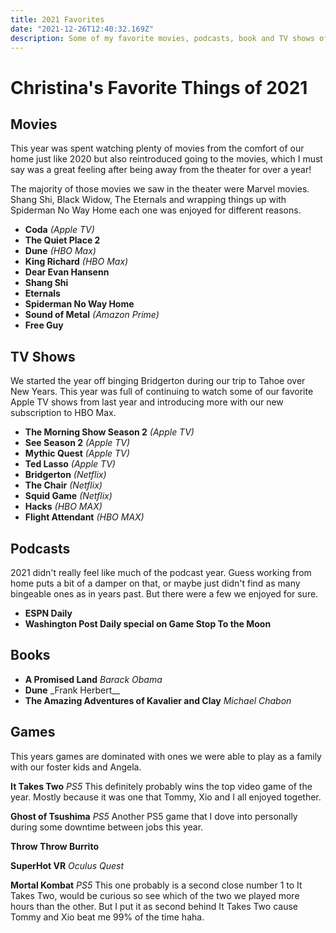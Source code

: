 ```yaml
---
title: 2021 Favorites
date: "2021-12-26T12:40:32.169Z"
description: Some of my favorite movies, podcasts, book and TV shows of that I consumed in 2021.
---
```


# **Christina's Favorite Things of 2021**

## **Movies**

This year was spent watching plenty of movies from the comfort of our home just like 2020 but also reintroduced going to the movies, which I must say was a great feeling after being away from the theater for over a year!

The majority of those movies we saw in the theater were Marvel movies. Shang Shi, Black Widow, The Eternals and wrapping things up with Spiderman No Way Home each one was enjoyed for different reasons.

- **Coda** _(Apple TV)_
- **The Quiet Place 2**
- **Dune** _(HBO Max)_
- **King Richard** _(HBO Max)_
- **Dear Evan Hansenn**
- **Shang Shi**
- **Eternals**
- **Spiderman No Way Home**
- **Sound of Metal** _(Amazon Prime)_
- **Free Guy**

## **TV Shows**

We started the year off binging Bridgerton during our trip to Tahoe over New Years. This year was full of continuing to watch some of our favorite Apple TV shows from last year and introducing more with our new subscription to HBO Max.

- **The Morning Show Season 2** _(Apple TV)_
- **See Season 2** _(Apple TV)_
- **Mythic Quest** _(Apple TV)_
- **Ted Lasso** _(Apple TV)_
- **Bridgerton** _(Netflix)_
- **The Chair** _(Netflix)_
- **Squid Game** _(Netflix)_
- **Hacks** _(HBO MAX)_
- **Flight Attendant** _(HBO MAX)_

## **Podcasts**

2021 didn't really feel like much of the podcast year. Guess working from home puts a bit of a damper on that, or maybe just didn't find as many bingeable ones as in years past. But there were a few we enjoyed for sure.

- **ESPN Daily**
- **Washington Post Daily special on Game Stop To the Moon**

## **Books**

- **A Promised Land** _Barack Obama_
- **Dune** \_Frank Herbert\_\_
- **The Amazing Adventures of Kavalier and Clay** _Michael Chabon_

## **Games**

This years games are dominated with ones we were able to play as a family with our foster kids and Angela.

**It Takes Two** _PS5_
This definitely probably wins the top video game of the year. Mostly because it was one that Tommy, Xio and I all enjoyed together.

**Ghost of Tsushima** _PS5_
Another PS5 game that I dove into personally during some downtime between jobs this year.

**Throw Throw Burrito**

**SuperHot VR** _Oculus Quest_

**Mortal Kombat** _PS5_
This one probably is a second close number 1 to It Takes Two, would be curious so see which of the two we played more hours than the other. But I put it as second behind It Takes Two cause Tommy and Xio beat me 99% of the time haha.
